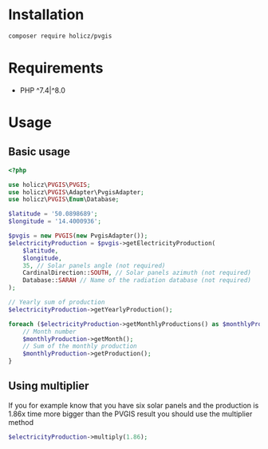 # Installation
```bash
composer require holicz/pvgis
```

# Requirements
* PHP ^7.4|^8.0

# Usage

## Basic usage
```php
<?php

use holicz\PVGIS\PVGIS;
use holicz\PVGIS\Adapter\PvgisAdapter;
use holicz\PVGIS\Enum\Database;

$latitude = '50.0898689';
$longitude = '14.4000936';

$pvgis = new PVGIS(new PvgisAdapter());
$electricityProduction = $pvgis->getElectricityProduction(
    $latitude,
    $longitude,
    35, // Solar panels angle (not required)
    CardinalDirection::SOUTH, // Solar panels azimuth (not required)
    Database::SARAH // Name of the radiation database (not required)
);

// Yearly sum of production
$electricityProduction->getYearlyProduction();

foreach ($electricityProduction->getMonthlyProductions() as $monthlyProduction) {
    // Month number
    $monthlyProduction->getMonth();
    // Sum of the monthly production
    $monthlyProduction->getProduction();
}
``` 

## Using multiplier
If you for example know that you have six solar panels and the production is 1.86x time more bigger than the PVGIS
result you should use the multiplier method

```php
$electricityProduction->multiply(1.86);
```
